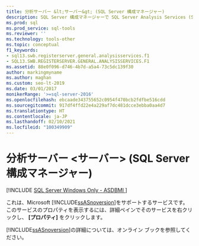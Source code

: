 ```yaml
---
title: 分析サーバー &lt;サーバー&gt; (SQL Server 構成マネージャー)
description: SQL Server 構成マネージャーで SQL Server Analysis Services (SSAS) ツールのプロパティを表示する方法について説明します。
ms.prod: sql
ms.prod_service: sql-tools
ms.reviewer: ''
ms.technology: tools-other
ms.topic: conceptual
f1_keywords:
- sql13.swb.registerserver.general.analysisservices.f1
- SQL13.SWB.REGISTERSERVER.GENERAL.ANALYSISSERVICES.F1
ms.assetid: 88e0f096-d746-4b7d-a5a4-73c5dc139f30
author: markingmyname
ms.author: maghan
ms.custom: seo-lt-2019
ms.date: 03/01/2017
monikerRange: '>=sql-server-2016'
ms.openlocfilehash: ebcaade343755652c0954f470bcb2fdfbe516cdd
ms.sourcegitcommit: 917df4ffd22e4a229af7dc481dcce3ebba0aa4d7
ms.translationtype: HT
ms.contentlocale: ja-JP
ms.lasthandoff: 02/10/2021
ms.locfileid: "100349909"
---
```

# <a name="analysis-server-ltservergt-sql-server-configuration-manager"></a>分析サーバー &lt;サーバー&gt; (SQL Server 構成マネージャー)

[!INCLUDE [SQL Server Windows Only - ASDBMI ](../../includes/applies-to-version/sql-windows-only-asdbmi.md)]

これは、Microsoft [!INCLUDE[ssASnoversion](../../includes/ssasnoversion-md.md)]をサポートするサービスです。 このサービスのプロパティを表示するには、詳細ペインでそのサービスを右クリックし、 **[プロパティ]** をクリックします。

[!INCLUDE[ssASnoversion](../../includes/ssasnoversion-md.md)]の詳細については、オンライン ブックを参照してください。
